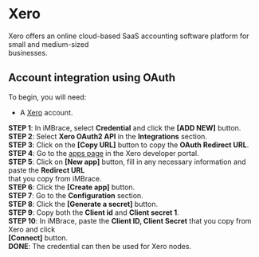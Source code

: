 # Xero

Xero offers an online cloud-based SaaS accounting software platform for small and medium-sized  
businesses.

## Account integration using OAuth
To begin, you will need:
- A [Xero](https://www.xero.com/) account.

**STEP 1**: In iMBrace, select **Credential** and click the **[ADD NEW]** button.  
**STEP 2**: Select **Xero OAuth2 API** in the **Integrations** section.  
**STEP 3**: Click on the **[Copy URL]** button to copy the **OAuth Redirect URL**.  
**STEP 4**: Go to the [apps page](https://developer.xero.com/myapps) in the Xero developer portal.  
**STEP 5**: Click on **[New app]** button, fill in any necessary information and paste the **Redirect URL**   
that you copy from iMBrace.   
**STEP 6**: Click the **[Create app]** button.  
**STEP 7**: Go to the **Configuration** section.  
**STEP 8**: Click the **[Generate a secret]** button.  
**STEP 9**: Copy both the **Client id** and **Client secret 1**.  
**STEP 10**: In iMBrace, paste the **Client ID, Client Secret** that you copy from Xero and click   
**[Connect]** button.   
**DONE**: The credential can then be used for Xero nodes.
